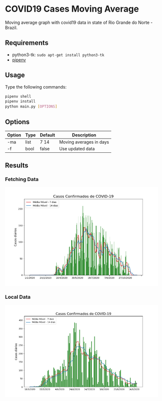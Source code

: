 # COVID19 Cases Moving Average

Moving average graph with covid19 data in state of Rio Grande do Norte - Brazil.

## Requirements

- python3-tk: `sudo apt-get install python3-tk`
- [pipenv](https://pypi.org/project/pipenv/)

## Usage

Type the following commands:

```bash
pipenv shell
pipenv install
python main.py [OPTIONS]
```

## Options

Option | Type | Default | Description
------ | ---- | ------- | -------
-ma | list | 7 14 | Moving averages in days
-f | bool | false | Use updated data

## Results

### Fetching Data
![Fetching Data](screenshots/fetch_data.png?raw=true "Fetching Data")

### Local Data
![Local Data](screenshots/local_data.png "Local Data")

